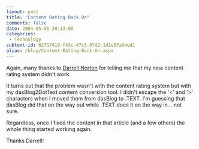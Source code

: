 ```yaml
---
layout: post
title: "Content Rating Back On"
comments: false
date: 2004-05-06 20:13:00
categories:
 - Technology
subtext-id: 62717419-f43c-47c3-97d2-1d1e57a84ed1
alias: /blog/Content-Rating-Back-On.aspx
---
```



Again, many thanks to [Darrell Norton](http://dotnetjunkies.com/WebLog/darrell.norton/) for telling me that my new content rating system didn't work.

It turns out that the problem wasn't with the content rating system but with my dasBlog2DotText content conversion tool. I didn't escape the '<' and '>' characters when I moved them from dasBlog to .TEXT. I'm guessing that dasBlog did that on the way out while .TEXT does it on the way in... not sure.

Regardless, once I fixed the content in that article (and a few others) the whole thing started working again.

Thanks Darrell!
